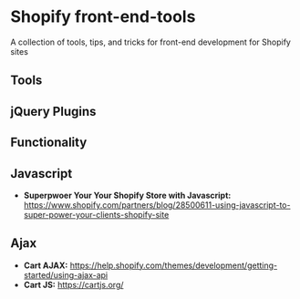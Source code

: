 # Shopify front-end-tools
A collection of tools, tips, and tricks for front-end development for Shopify sites

## Tools

## jQuery Plugins


## Functionality

## Javascript 
- **Superpwoer Your Your Shopify Store with Javascript:** https://www.shopify.com/partners/blog/28500611-using-javascript-to-super-power-your-clients-shopify-site

## Ajax

- **Cart AJAX:** https://help.shopify.com/themes/development/getting-started/using-ajax-api
- **Cart JS:** https://cartjs.org/
